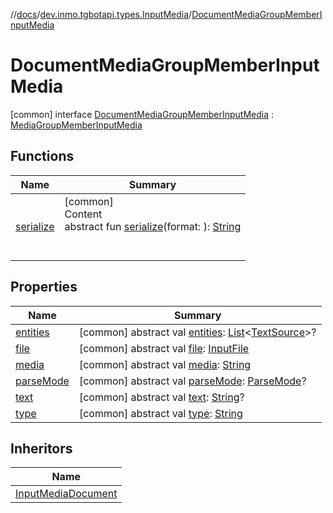 //[docs](../../../index.md)/[dev.inmo.tgbotapi.types.InputMedia](../index.md)/[DocumentMediaGroupMemberInputMedia](index.md)



# DocumentMediaGroupMemberInputMedia  
 [common] interface [DocumentMediaGroupMemberInputMedia](index.md) : [MediaGroupMemberInputMedia](../-media-group-member-input-media/index.md)   


## Functions  
  
|  Name |  Summary | 
|---|---|
| <a name="dev.inmo.tgbotapi.types.InputMedia/MediaGroupMemberInputMedia/serialize/#kotlinx.serialization.StringFormat/PointingToDeclaration/"></a>[serialize](../-media-group-member-input-media/serialize.md)| <a name="dev.inmo.tgbotapi.types.InputMedia/MediaGroupMemberInputMedia/serialize/#kotlinx.serialization.StringFormat/PointingToDeclaration/"></a>[common]  <br>Content  <br>abstract fun [serialize](../-media-group-member-input-media/serialize.md)(format: ): [String](https://kotlinlang.org/api/latest/jvm/stdlib/kotlin/-string/index.html)  <br><br><br>|


## Properties  
  
|  Name |  Summary | 
|---|---|
| <a name="dev.inmo.tgbotapi.types.InputMedia/DocumentMediaGroupMemberInputMedia/entities/#/PointingToDeclaration/"></a>[entities](index.md#%5Bdev.inmo.tgbotapi.types.InputMedia%2FDocumentMediaGroupMemberInputMedia%2Fentities%2F%23%2FPointingToDeclaration%2F%5D%2FProperties%2F625018081)| <a name="dev.inmo.tgbotapi.types.InputMedia/DocumentMediaGroupMemberInputMedia/entities/#/PointingToDeclaration/"></a> [common] abstract val [entities](index.md#%5Bdev.inmo.tgbotapi.types.InputMedia%2FDocumentMediaGroupMemberInputMedia%2Fentities%2F%23%2FPointingToDeclaration%2F%5D%2FProperties%2F625018081): [List](https://kotlinlang.org/api/latest/jvm/stdlib/kotlin.collections/-list/index.html)<[TextSource](../../dev.inmo.tgbotapi.CommonAbstracts/-text-source/index.md)>?   <br>|
| <a name="dev.inmo.tgbotapi.types.InputMedia/DocumentMediaGroupMemberInputMedia/file/#/PointingToDeclaration/"></a>[file](index.md#%5Bdev.inmo.tgbotapi.types.InputMedia%2FDocumentMediaGroupMemberInputMedia%2Ffile%2F%23%2FPointingToDeclaration%2F%5D%2FProperties%2F625018081)| <a name="dev.inmo.tgbotapi.types.InputMedia/DocumentMediaGroupMemberInputMedia/file/#/PointingToDeclaration/"></a> [common] abstract val [file](index.md#%5Bdev.inmo.tgbotapi.types.InputMedia%2FDocumentMediaGroupMemberInputMedia%2Ffile%2F%23%2FPointingToDeclaration%2F%5D%2FProperties%2F625018081): [InputFile](../../dev.inmo.tgbotapi.requests.abstracts/-input-file/index.md)   <br>|
| <a name="dev.inmo.tgbotapi.types.InputMedia/DocumentMediaGroupMemberInputMedia/media/#/PointingToDeclaration/"></a>[media](index.md#%5Bdev.inmo.tgbotapi.types.InputMedia%2FDocumentMediaGroupMemberInputMedia%2Fmedia%2F%23%2FPointingToDeclaration%2F%5D%2FProperties%2F625018081)| <a name="dev.inmo.tgbotapi.types.InputMedia/DocumentMediaGroupMemberInputMedia/media/#/PointingToDeclaration/"></a> [common] abstract val [media](index.md#%5Bdev.inmo.tgbotapi.types.InputMedia%2FDocumentMediaGroupMemberInputMedia%2Fmedia%2F%23%2FPointingToDeclaration%2F%5D%2FProperties%2F625018081): [String](https://kotlinlang.org/api/latest/jvm/stdlib/kotlin/-string/index.html)   <br>|
| <a name="dev.inmo.tgbotapi.types.InputMedia/DocumentMediaGroupMemberInputMedia/parseMode/#/PointingToDeclaration/"></a>[parseMode](index.md#%5Bdev.inmo.tgbotapi.types.InputMedia%2FDocumentMediaGroupMemberInputMedia%2FparseMode%2F%23%2FPointingToDeclaration%2F%5D%2FProperties%2F625018081)| <a name="dev.inmo.tgbotapi.types.InputMedia/DocumentMediaGroupMemberInputMedia/parseMode/#/PointingToDeclaration/"></a> [common] abstract val [parseMode](index.md#%5Bdev.inmo.tgbotapi.types.InputMedia%2FDocumentMediaGroupMemberInputMedia%2FparseMode%2F%23%2FPointingToDeclaration%2F%5D%2FProperties%2F625018081): [ParseMode](../../dev.inmo.tgbotapi.types.ParseMode/-parse-mode/index.md)?   <br>|
| <a name="dev.inmo.tgbotapi.types.InputMedia/DocumentMediaGroupMemberInputMedia/text/#/PointingToDeclaration/"></a>[text](index.md#%5Bdev.inmo.tgbotapi.types.InputMedia%2FDocumentMediaGroupMemberInputMedia%2Ftext%2F%23%2FPointingToDeclaration%2F%5D%2FProperties%2F625018081)| <a name="dev.inmo.tgbotapi.types.InputMedia/DocumentMediaGroupMemberInputMedia/text/#/PointingToDeclaration/"></a> [common] abstract val [text](index.md#%5Bdev.inmo.tgbotapi.types.InputMedia%2FDocumentMediaGroupMemberInputMedia%2Ftext%2F%23%2FPointingToDeclaration%2F%5D%2FProperties%2F625018081): [String](https://kotlinlang.org/api/latest/jvm/stdlib/kotlin/-string/index.html)?   <br>|
| <a name="dev.inmo.tgbotapi.types.InputMedia/DocumentMediaGroupMemberInputMedia/type/#/PointingToDeclaration/"></a>[type](index.md#%5Bdev.inmo.tgbotapi.types.InputMedia%2FDocumentMediaGroupMemberInputMedia%2Ftype%2F%23%2FPointingToDeclaration%2F%5D%2FProperties%2F625018081)| <a name="dev.inmo.tgbotapi.types.InputMedia/DocumentMediaGroupMemberInputMedia/type/#/PointingToDeclaration/"></a> [common] abstract val [type](index.md#%5Bdev.inmo.tgbotapi.types.InputMedia%2FDocumentMediaGroupMemberInputMedia%2Ftype%2F%23%2FPointingToDeclaration%2F%5D%2FProperties%2F625018081): [String](https://kotlinlang.org/api/latest/jvm/stdlib/kotlin/-string/index.html)   <br>|


## Inheritors  
  
|  Name | 
|---|
| <a name="dev.inmo.tgbotapi.types.InputMedia/InputMediaDocument///PointingToDeclaration/"></a>[InputMediaDocument](../-input-media-document/index.md)|

